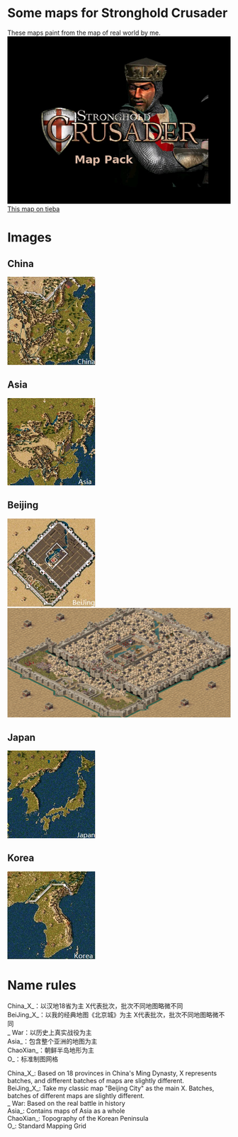 # Some maps for Stronghold Crusader
These maps paint from the map of real world by me.  
[![Title](title.jpg)](https://github.com/Levsw/StrongholdCrusaderMaps)  
[This map on tieba](https://tieba.baidu.com/p/6027784104)  
# Images
## China
[![China](China.jpg)](China_*.map)
## Asia
[![Asia](Asia.jpg)](Asia_*.map)
## Beijing
[![Beijing](BeiJing.jpg)](BeiJing_*.map)  
[![Beijing](BeiJing2.jpg)](BeiJing_*.map)
## Japan
[![Japan](Japan.jpg)](Japan_*.map)
## Korea
[![Korea](Korea.jpg)](Korea_*.map)
# Name rules
China_X_：以汉地18省为主 X代表批次，批次不同地图略微不同  
BeiJing_X_：以我的经典地图《北京城》为主 X代表批次，批次不同地图略微不同  
_ War：以历史上真实战役为主  
Asia_：包含整个亚洲的地图为主  
ChaoXian_：朝鲜半岛地形为主  
O_：标准制图网格

China_X_: Based on 18 provinces in China's Ming Dynasty, X represents batches, and different batches of maps are slightly different.  
BeiJing_X_: Take my classic map "Beijing City" as the main X. Batches, batches of different maps are slightly different.  
_ War: Based on the real battle in history  
Asia_: Contains maps of Asia as a whole  
ChaoXian_: Topography of the Korean Peninsula  
O_: Standard Mapping Grid
